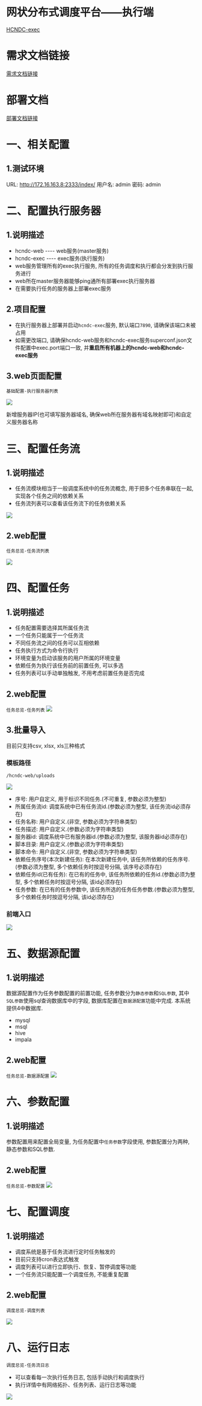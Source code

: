 # 网状分布式调度平台——执行端
[HCNDC-exec](http://172.16.163.4:8888/xuexiang/HCNDC-exec)

# 需求文档链接
[需求文档链接](./README.md)

# 部署文档
[部署文档链接](./环境部署文档.md)

# 一、相关配置
## 1.测试环境
URL: http://172.16.163.8:2333/index/
用户名: admin
密码: admin



# 二、配置执行服务器

## 1.说明描述
* hcndc-web  ---- web服务(master服务)
* hcndc-exec ---- exec服务(执行服务)
* web服务管理所有的exec执行服务, 所有的任务调度和执行都会分发到执行服务进行
* web所在master服务器能够ping通所有部署exec执行服务器
* 在需要执行任务的服务器上部署exec服务
## 2.项目配置
* 在执行服务器上部署并启动`hcndc-exec`服务, 默认端口`7890`, 请确保该端口未被占用
* 如需更改端口,  请确保hcndc-web服务和hcndc-exec服务superconf.json文件配置中exec.port端口一致, 并**重启所有机器上的hcndc-web和hcndc-exec服务**
## 3.web页面配置
`基础配置-执行服务器列表`

![](/x_other/新增执行服务器.png)

新增服务器IP(也可填写服务器域名, 确保web所在服务器有域名映射即可)和自定义服务器名称

# 三、配置任务流
## 1.说明描述
* 任务流模块相当于一般调度系统中的任务流概念, 用于把多个任务串联在一起, 实现各个任务之间的依赖关系
* 任务流列表可以查看该任务流下的任务依赖关系

![](/x_other/任务依赖.png)
## 2.web配置
`任务总览-任务流列表`

![](/x_other/新增任务流.png)

# 四、配置任务
## 1.说明描述
* 任务配置需要选择其所属任务流
* 一个任务只能属于一个任务流
* 不同任务流之间的任务可以互相依赖
* 任务执行方式为命令行执行
* 环境变量为启动该服务的用户所属的环境变量
* 依赖任务为执行该任务前的前置任务, 可以多选
* 任务列表可以手动单独触发, 不用考虑前置任务是否完成
## 2.web配置
`任务总览-任务列表`
![](/x_other/新增任务.png)

## 3.批量导入
目前只支持csv, xlsx, xls三种格式
### 模板路径
`/hcndc-web/uploads`

![](/x_other/批量导入.png)

* 序号:                                          用户自定义, 用于标识不同任务.(不可重复, 参数必须为整型)
* 所属任务流id:                               调度系统中已有任务流id.(参数必须为整型, 该任务流id必须存在)
* 任务名称:                                  用户自定义.(非空, 参数必须为字符串类型)
* 任务描述:                                  用户自定义.(参数必须为字符串类型)
* 服务器id:                                  调度系统中已有服务器id.(参数必须为整型, 该服务器id必须存在)
* 脚本目录:                                  用户自定义.(参数必须为字符串类型)
* 脚本命令:                                  用户自定义.(非空, 参数必须为字符串类型)
* 依赖任务序号(本次新建任务): 在本次新建任务中, 该任务所依赖的任务序号.(参数必须为整型, 多个依赖任务时按逗号分隔, 该序号必须存在)
* 依赖任务id(已有任务):             在已有的任务中, 该任务所依赖的任务id.(参数必须为整型, 多个依赖任务时按逗号分隔, 该id必须存在)
* 任务参数:                                  在已有的任务参数中, 该任务所选的任务任务参数.(参数必须为整型, 多个依赖任务时按逗号分隔, 该id必须存在)
### 前端入口
![](/x_other/批量导入入口.png)

# 五、数据源配置
## 1.说明描述
数据源配置作为任务参数配置的前置功能, 任务参数分为`静态参数`和`SQL参数`, 其中`SQL参数`使用sql查询数据库中的字段, 数据库配置在`数据源配置`功能中完成. 本系统提供4中数据库.
* mysql
* msql
* hive
* impala

## 2.web配置
`任务总览-数据源配置`
![](/x_other/数据源配置.png)

# 六、参数配置
## 1.说明描述
参数配置用来配置全局变量, 为任务配置中`任务参数`字段使用, 参数配置分为两种, 静态参数和SQL参数.

## 2.web配置
`任务总览-参数配置`
![](/x_other/参数配置.png)

# 七、配置调度
## 1.说明描述
* 调度系统是基于任务流进行定时任务触发的
* 目前只支持cron表达式触发
* 调度列表可以进行立即执行、恢复、暂停调度等功能
* 一个任务流只能配置一个调度任务, 不能重复配置
## 2.web配置
`调度总览-调度列表`

![](/x_other/新增调度.png)

# 八、运行日志
`调度总览-任务流日志`
* 可以查看每一次执行任务日志, 包括手动执行和调度执行
* 执行详情中有网络拓扑、任务列表、运行日志等功能

![](/x_other/任务流日志.png)

